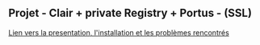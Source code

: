 ## Projet - Clair + private Registry + Portus - (SSL)

[Lien vers la presentation, l'installation et les problèmes rencontrés](./portus/)
